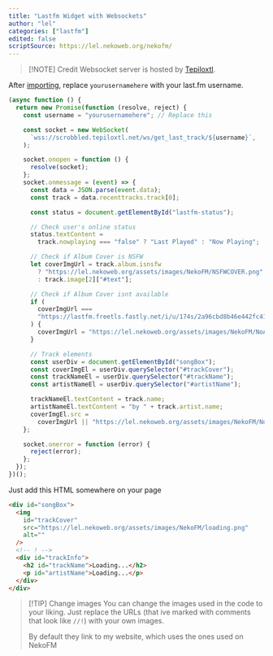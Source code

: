 ```yaml
---
title: "Lastfm Widget with Websockets"
author: "lel"
categories: ["lastfm"]
edited: false
scriptSource: https://lel.nekoweb.org/nekofm/
---
```


> [!NOTE] Credit
> Websocket server is hosted by [Tepiloxtl](https://tepiloxtl.net/scrobbled/).

After [importing](/FAQ/importing/), replace `yourusernamehere` with your last.fm username.

```javascript
(async function () {
  return new Promise(function (resolve, reject) {
    const username = "yourusernamehere"; // Replace this

    const socket = new WebSocket(
      `wss://scrobbled.tepiloxtl.net/ws/get_last_track/${username}`,
    );

    socket.onopen = function () {
      resolve(socket);
    };
    socket.onmessage = (event) => {
      const data = JSON.parse(event.data);
      const track = data.recenttracks.track[0];

      const status = document.getElementById("lastfm-status");

      // Check user's online status
      status.textContent =
        track.nowplaying === "false" ? "Last Played" : "Now Playing";

      // Check if Album Cover is NSFW
      let coverImgUrl = track.album.isnsfw
        ? "https://lel.nekoweb.org/assets/images/NekoFM/NSFWCOVER.png" //!
        : track.image[2]["#text"];

      // Check if Album Cover isnt available
      if (
        coverImgUrl ===
        "https://lastfm.freetls.fastly.net/i/u/174s/2a96cbd8b46e442fc41c2b86b821562f.png"
      ) {
        coverImgUrl = "https://lel.nekoweb.org/assets/images/NekoFM/NoArt.svg"; //!
      }

      // Track elements
      const userDiv = document.getElementById("songBox");
      const coverImgEl = userDiv.querySelector("#trackCover");
      const trackNameEl = userDiv.querySelector("#trackName");
      const artistNameEl = userDiv.querySelector("#artistName");

      trackNameEl.textContent = track.name;
      artistNameEl.textContent = "by " + track.artist.name;
      coverImgEl.src =
        coverImgUrl || "https://lel.nekoweb.org/assets/images/NekoFM/NoArt.svg"; //!
    };

    socket.onerror = function (error) {
      reject(error);
    };
  });
})();
```

Just add this HTML somewhere on your page

```html
<div id="songBox">
  <img
    id="trackCover"
    src="https://lel.nekoweb.org/assets/images/NekoFM/loading.png"
    alt=""
  />
  <!-- ! -->
  <div id="trackInfo">
    <h2 id="trackName">Loading...</h2>
    <p id="artistName">Loading...</p>
  </div>
</div>
```

> [!TIP] Change images
> You can change the images used in the code to your liking. Just replace the URLs (that ive marked with comments that look like `//!`) with your own images.
>
> By default they link to my website, which uses the ones used on NekoFM
